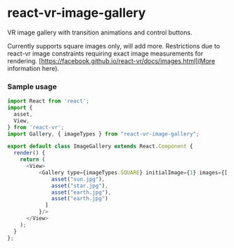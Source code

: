 # react-vr-image-gallery

VR image gallery with transition animations and control buttons.

Currently supports square images only, will add more. Restrictions due to react-vr image constraints requiring exact image measurements for rendering. [https://facebook.github.io/react-vr/docs/images.html](More information here).



### Sample usage

```javascript
import React from 'react';
import {
  asset,
  View,
} from 'react-vr';
import Gallery, { imageTypes } from "react-vr-image-gallery";

export default class ImageGallery extends React.Component {
  render() {
    return (
      <View>
          <Gallery type={imageTypes.SQUARE} initialImage={1} images={[
              asset("sun.jpg"),
              asset("star.jpg"),
              asset("earth.jpg"),
              asset("earth.jpg") 
            ]
          }/>
      </View>
    );
  }
};
```

